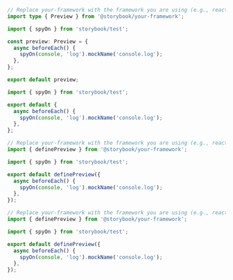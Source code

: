 ```ts filename=".storybook/preview.ts" renderer="common" language="ts" tabTitle="CSF 3"
// Replace your-framework with the framework you are using (e.g., react-vite, nextjs, svelte)
import type { Preview } from '@storybook/your-framework';

import { spyOn } from 'storybook/test';

const preview: Preview = {
  async beforeEach() {
    spyOn(console, 'log').mockName('console.log');
  },
};

export default preview;
```

```js filename=".storybook/preview.js" renderer="common" language="js" tabTitle="CSF 3"
import { spyOn } from 'storybook/test';

export default {
  async beforeEach() {
    spyOn(console, 'log').mockName('console.log');
  },
};
```

```ts filename=".storybook/preview.ts" renderer="react" language="ts" tabTitle="CSF Next 🧪"
// Replace your-framework with the framework you are using (e.g., react-vite, nextjs, nextjs-vite)
import { definePreview } from '@storybook/your-framework';

import { spyOn } from 'storybook/test';

export default definePreview({
  async beforeEach() {
    spyOn(console, 'log').mockName('console.log');
  },
});
```

<!-- JS snippets still needed while providing both CSF 3 & Next -->

```js filename=".storybook/preview.js" renderer="react" language="js" tabTitle="CSF Next 🧪"
// Replace your-framework with the framework you are using (e.g., react-vite, nextjs, nextjs-vite)
import { definePreview } from '@storybook/your-framework';

import { spyOn } from 'storybook/test';

export default definePreview({
  async beforeEach() {
    spyOn(console, 'log').mockName('console.log');
  },
});
```
